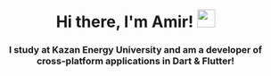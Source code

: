 <!--
**Forumbit/Forumbit** is a ✨ _special_ ✨ repository because its `README.md` (this file) appears on your GitHub profile.

Here are some ideas to get you started:

- 🔭 I’m currently working on ...
- 🌱 I’m currently learning ...
- 👯 I’m looking to collaborate on ...
- 🤔 I’m looking for help with ...
- 💬 Ask me about ...
- 📫 How to reach me: ...
- 😄 Pronouns: ...
- ⚡ Fun fact: ...
-->
<h1 align="center">Hi there, I'm Amir! 
<img src="https://github.com/blackcater/blackcater/raw/main/images/Hi.gif" height="32"/></h1>
<h3 align="center">I study at Kazan Energy University and am a developer of cross-platform applications in Dart & Flutter!</h3>
